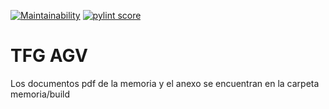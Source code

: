 [![Maintainability](https://api.codeclimate.com/v1/badges/69966b64b3b9c08413b9/maintainability)](https://codeclimate.com/github/gbd1004/TFG_AGV/maintainability)
[![pylint score](https://github.com/gbd1004/TFG_AGV/actions/workflows/linting.yml/badge.svg)](https://github.com/gbd1004/TFG_AGV/actions/workflows/linting.yml)

# TFG AGV

Los documentos pdf de la memoria y el anexo se encuentran en la carpeta memoria/build